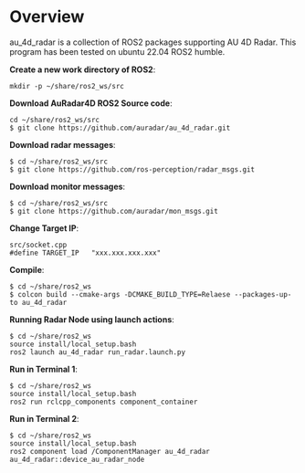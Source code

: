 Overview
========

au_4d_radar is a collection of ROS2 packages supporting AU 4D Radar.
This program has been tested on ubuntu 22.04 ROS2 humble.

**Create a new work directory of ROS2**:
```
mkdir -p ~/share/ros2_ws/src
```

**Download AuRadar4D ROS2 Source code**:
```
cd ~/share/ros2_ws/src
$ git clone https://github.com/auradar/au_4d_radar.git
```

**Download radar messages**:
```
$ cd ~/share/ros2_ws/src
$ git clone https://github.com/ros-perception/radar_msgs.git
```

**Download monitor messages**:
```
$ cd ~/share/ros2_ws/src
$ git clone https://github.com/auradar/mon_msgs.git
```

**Change Target IP**:
```
src/socket.cpp
#define TARGET_IP	"xxx.xxx.xxx.xxx"
```

**Compile**:
```
$ cd ~/share/ros2_ws
$ colcon build --cmake-args -DCMAKE_BUILD_TYPE=Relaese --packages-up-to au_4d_radar
```

**Running Radar Node using launch actions**:
```
$ cd ~/share/ros2_ws
source install/local_setup.bash
ros2 launch au_4d_radar run_radar.launch.py
```

**Run in Terminal 1**:
```
$ cd ~/share/ros2_ws
source install/local_setup.bash
ros2 run rclcpp_components component_container
```
**Run in Terminal 2**:
```
$ cd ~/share/ros2_ws
source install/local_setup.bash
ros2 component load /ComponentManager au_4d_radar au_4d_radar::device_au_radar_node
```
